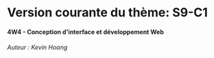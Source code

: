 # Version courante du thème: S9-C1
#### 4W4 - Conception d'interface et développement Web
###### Auteur : Kevin Hoang